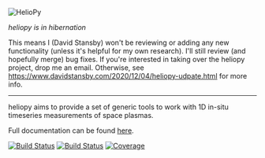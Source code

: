 ![HelioPy](https://github.com/heliopython/heliopy/raw/master/artwork/logo_rectangle.png "HelioPy")

*heliopy is in hibernation*

This means I (David Stansby) won't be reviewing or adding any new functionality
(unless it's helpful for my own research). I'll still review (and hopefully merge)
bug fixes. If you're interested in taking over the heliopy project, drop me an
email. Otherwise, see https://www.davidstansby.com/2020/12/04/heliopy-udpate.html for more info.

---------------------------------

heliopy aims to provide a set of generic tools to work with 1D in-situ timeseries measurements of space plasmas.

Full documentation can be found [here](http://docs.heliopy.org/).


[![Build Status](https://dev.azure.com/HelioPy/HelioPy/_apis/build/status/heliopython.heliopy?branchName=master)](https://dev.azure.com/HelioPy/HelioPy/_build/latest?definitionId=1&branchName=master)
[![Build Status](https://travis-ci.com/heliopython/heliopy.svg?branch=master)](https://travis-ci.com/heliopython/heliopy)
[![Coverage](https://codecov.io/gh/heliopython/heliopy/branch/master/graph/badge.svg)](https://codecov.io/gh/heliopython/heliopy)
